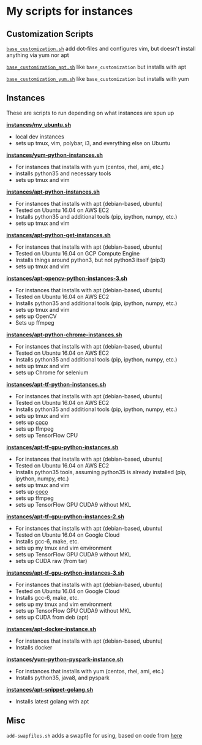 # My scripts for instances

## Customization Scripts

[`base_customization.sh`](https://raw.githubusercontent.com/joeyism/instances/master/customization-scripts/base_customization.sh) add dot-files and configures vim, but doesn't install anything via yum nor apt

[`base_customization_apt.sh`](https://raw.githubusercontent.com/joeyism/instances/master/customization-scripts/base_customization_apt.sh) like `base_customization` but installs with apt

[`base_customization_yum.sh`](https://raw.githubusercontent.com/joeyism/instances/master/customization-scripts/base_customization_yum.sh) like `base_customization` but installs with yum


## Instances
These are scripts to run depending on what instances are spun up

[**instances/my_ubuntu.sh**](https://raw.githubusercontent.com/joeyism/instances/master/instances/my_ubuntu.sh)
* local dev instances
* sets up tmux, vim, polybar, i3, and everything else on Ubuntu

[**instances/yum-python-instances.sh**](https://raw.githubusercontent.com/joeyism/instances/master/instances/yum-python-instances.sh)
* For instances that installs with yum (centos, rhel, ami, etc.)
* installs python35 and necessary tools
* sets up tmux and vim

[**instances/apt-python-instances.sh**](https://raw.githubusercontent.com/joeyism/instances/master/instances/apt-python-instances.sh)
* For instances that installs with apt (debian-based, ubuntu)
* Tested on Ubuntu 16.04 on AWS EC2
* Installs python35 and additional tools (pip, ipython, numpy, etc.)
* sets up tmux and vim

[**instances/apt-python-get-instances.sh**](https://raw.githubusercontent.com/joeyism/instances/master/instances/apt-python-get-instances.sh)
* For instances that installs with apt (debian-based, ubuntu)
* Tested on Ubuntu 16.04 on GCP Compute Engine
* Installs things around python3, but not python3 itself (pip3)
* sets up tmux and vim

[**instances/apt-opencv-python-instances-3.sh**](https://raw.githubusercontent.com/joeyism/instances/master/instances/apt-opencv-python-instances-3.sh)
* For instances that installs with apt (debian-based, ubuntu)
* Tested on Ubuntu 16.04 on AWS EC2
* Installs python35 and additional tools (pip, ipython, numpy, etc.)
* sets up tmux and vim
* sets up OpenCV
* Sets up ffmpeg

[**instances/apt-python-chrome-instances.sh**](https://raw.githubusercontent.com/joeyism/instances/master/instances/apt-python-chrome-instances.sh)
* For instances that installs with apt (debian-based, ubuntu)
* Tested on Ubuntu 16.04 on AWS EC2
* Installs python35 and additional tools (pip, ipython, numpy, etc.)
* sets up tmux and vim
* sets up Chrome for selenium

[**instances/apt-tf-python-instances.sh**](https://raw.githubusercontent.com/joeyism/instances/master/instances/apt-tf-python-instances.sh)
* For instances that installs with apt (debian-based, ubuntu)
* Tested on Ubuntu 16.04 on AWS EC2
* Installs python35 and additional tools (pip, ipython, numpy, etc.)
* sets up tmux and vim
* sets up [coco](https://github.com/waleedka/coco.git)
* sets up ffmpeg
* sets up TensorFlow CPU

[**instances/apt-tf-gpu-python-instances.sh**](https://raw.githubusercontent.com/joeyism/instances/master/instances/apt-tf-gpu-python-instances.sh)
* For instances that installs with apt (debian-based, ubuntu)
* Tested on Ubuntu 16.04 on AWS EC2
* Installs python35 tools, assuming python35 is already installed (pip, ipython, numpy, etc.)
* sets up tmux and vim
* sets up [coco](https://github.com/waleedka/coco.git)
* sets up ffmpeg
* sets up TensorFlow GPU CUDA9 without MKL

[**instances/apt-tf-gpu-python-instances-2.sh**](https://raw.githubusercontent.com/joeyism/instances/master/instances/apt-tf-gpu-python-instances-2.sh)
* For instances that installs with apt (debian-based, ubuntu)
* Tested on Ubuntu 16.04 on Google Cloud
* Installs gcc-6, make, etc.
* sets up my tmux and vim environment
* sets up TensorFlow GPU CUDA9 without MKL
* sets up CUDA raw (from tar)

[**instances/apt-tf-gpu-python-instances-3.sh**](https://raw.githubusercontent.com/joeyism/instances/master/instances/apt-tf-gpu-python-instances-3.sh)
* For instances that installs with apt (debian-based, ubuntu)
* Tested on Ubuntu 16.04 on Google Cloud
* Installs gcc-6, make, etc.
* sets up my tmux and vim environment
* sets up TensorFlow GPU CUDA9 without MKL
* sets up CUDA from deb (apt)

[**instances/apt-docker-instance.sh**](https://raw.githubusercontent.com/joeyism/instances/master/instances/apt-docker-instance.sh)
* For instances that installs with apt (debian-based, ubuntu)
* Installs docker

[**instances/yum-python-pyspark-instance.sh**](https://raw.githubusercontent.com/joeyism/instances/master/instances/yum-python-pyspark-instance.sh)
* For instances that installs with yum (centos, rhel, ami, etc.)
* Installs python35, java8, and pyspark

[**instances/apt-snippet-golang.sh**](https://raw.githubusercontent.com/joeyism/instances/master/instances/apt-snippet-golang.sh)
* Installs latest golang with apt

## Misc
`add-swapfiles.sh` adds a swapfile for using, based on code from [here](https://www.cyberciti.biz/faq/linux-add-a-swap-file-howto/)

